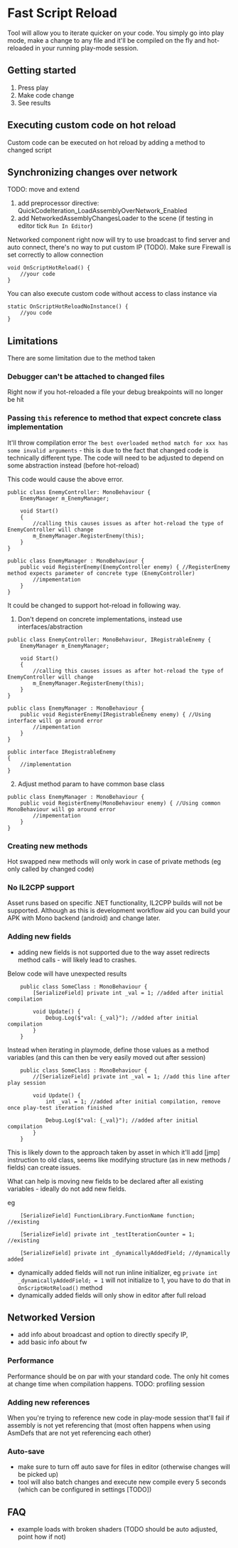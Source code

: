 ﻿# Fast Script Reload

Tool will allow you to iterate quicker on your code. You simply go into play mode, make a change to any file and it'll be 
compiled on the fly and hot-reloaded in your running play-mode session.

## Getting started
1) Press play
2) Make code change
3) See results

## Executing custom code on hot reload
Custom code can be executed on hot reload by adding a method to changed script

## Synchronizing changes over network
TODO: move and extend
1) add preprocessor directive: QuickCodeIteration_LoadAssemblyOverNetwork_Enabled
2) add NetworkedAssemblyChangesLoader to the scene (if testing in editor tick `Run In Editor`)

Networked component right now will try to use broadcast to find server and auto connect, there's no way to put custom IP (TODO).
Make sure Firewall is set correctly to allow connection

```
void OnScriptHotReload() {
    //your code
}
```

You can also execute custom code without access to class instance via
```
static OnScriptHotReloadNoInstance() {
    //you code
}
```

## Limitations
There are some limitation due to the method taken

### Debugger can't be attached to changed files
Right now if you hot-reloaded a file your debug breakpoints will no longer be hit

### Passing `this` reference to method that expect concrete class implementation
It'll throw compilation error `The best overloaded method match for xxx has some invalid arguments` - this is due to the fact that changed code is technically different type.
The code will need to be adjusted to depend on some abstraction instead (before hot-reload)

This code would cause the above error.
```
public class EnemyController: MonoBehaviour { 
    EnemyManager m_EnemyManager;

    void Start()
    {
        //calling this causes issues as after hot-reload the type of EnemyController will change
        m_EnemyManager.RegisterEnemy(this);
    }
}

public class EnemyManager : MonoBehaviour {
    public void RegisterEnemy(EnemyController enemy) { //RegisterEnemy method expects parameter of concrete type (EnemyController) 
        //impementation
    }
}
```

It could be changed to support hot-reload in following way.

1) Don't depend on concrete implementations, instead use interfaces/abstraction
```
public class EnemyController: MonoBehaviour, IRegistrableEnemy { 
    EnemyManager m_EnemyManager;

    void Start()
    {
        //calling this causes issues as after hot-reload the type of EnemyController will change
        m_EnemyManager.RegisterEnemy(this);
    }
}

public class EnemyManager : MonoBehaviour {
    public void RegisterEnemy(IRegistrableEnemy enemy) { //Using interface will go around error
        //impementation
    }
}

public interface IRegistrableEnemy
{
    //implementation
}
```

2) Adjust method param to have common base class
```
public class EnemyManager : MonoBehaviour {
    public void RegisterEnemy(MonoBehaviour enemy) { //Using common MonoBehaviour will go around error
        //impementation
    }
}
```

### Creating new methods
Hot swapped new methods will only work in case of private methods (eg only called by changed code)


### No IL2CPP support
Asset runs based on specific .NET functionality, IL2CPP builds will not be supported. Although as this is development workflow aid you can build your APK with Mono backend (android) and change later.

### Adding new fields
- adding new fields is not supported due to the way asset redirects method calls - will likely lead to crashes.

Below code will have unexpected results 
```
	public class SomeClass : MonoBehaviour {
        [SerializeField] private int _val = 1; //added after initial compilation
	    
	    void Update() {
	        Debug.Log($"val: {_val}"); //added after initial compilation
	    }
	}
```

Instead when iterating in playmode, define those values as a method variables (and this can then be very easily moved out after session)
```
	public class SomeClass : MonoBehaviour {
        //[SerializeField] private int _val = 1; //add this line after play session
	    
	    void Update() {
	        int _val = 1; //added after initial compilation, remove once play-test iteration finished
	    
	        Debug.Log($"val: {_val}"); //added after initial compilation
	    }
	}
```

This is likely down to the approach taken by asset in which it'll add [jmp] instruction to old class, seems like modifying structure (as in 
new methods / fields) can create issues.

What can help is moving new fields to be declared after all existing variables - ideally do not add new fields.

eg
```
	[SerializeField] FunctionLibrary.FunctionName function;  //existing
	
	[SerializeField] private int _testIterationCounter = 1;  //existing
	
    [SerializeField] private int _dynamicallyAddedField; //dynamically added

```

- dynamically added fields will not run inline initializer, eg `private int _dynamicallyAddedField; = 1` will not initialize to 1, you have to do that in `OnScriptHotReload()` method
- dynamically added fields will only show in editor after full reload

## Networked Version
- add info about broadcast and option to directly specify IP,
- add basic info about fw

### Performance
Performance should be on par with your standard code. The only hit comes at change time when compilation happens. TODO: profiling session

### Adding new references
When you're trying to reference new code in play-mode session that'll fail if assembly is not yet referencing that (most often happens when using AsmDefs that are not yet referencing each other)

### Auto-save
- make sure to turn off auto save for files in editor (otherwise changes will be picked up)
- tool will also batch changes and execute new compile every 5 seconds (which can be configured in settings [TODO])

## FAQ
- example loads with broken shaders (TODO should be auto adjusted, point how if not)